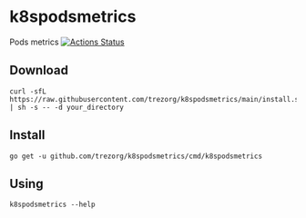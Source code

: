 k8spodsmetrics
====================================

Pods metrics
[![Actions Status]( https://github.com/trezorg/k8spodsmetrics/actions/workflows/go.yml/badge.svg)](https://github.com/trezorg/k8spodsmetrics/actions)

Download
------------------------------------

    curl -sfL https://raw.githubusercontent.com/trezorg/k8spodsmetrics/main/install.sh | sh -s -- -d your_directory

Install
------------------------------------

    go get -u github.com/trezorg/k8spodsmetrics/cmd/k8spodsmetrics

Using
------------------------------------

    k8spodsmetrics --help
